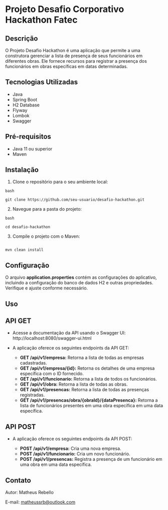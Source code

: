 # Projeto Desafio Corporativo Hackathon Fatec

## Descrição

O Projeto Desafio Hackathon é uma aplicação que permite a uma construtora gerenciar a lista de presença de seus funcionários em diferentes obras. Ele fornece recursos para registrar a presença dos funcionários em obras específicas em datas determinadas.

## Tecnologias Utilizadas

* Java
* Spring Boot
* H2 Database
* Flyway
* Lombok
* Swagger

## Pré-requisitos
* Java 11 ou superior
* Maven

## Instalação

1. Clone o repositório para o seu ambiente local:
```shell
bash

git clone https://github.com/seu-usuario/desafio-hackathon.git
```
2. Navegue para a pasta do projeto:
```shell
bash

cd desafio-hackathon
```
3. Compile o projeto com o Maven:
```shell

mvn clean install
```

## Configuração

O arquivo **application.properties** contém as configurações do aplicativo, incluindo a configuração do banco de dados H2 e outras propriedades. Verifique e ajuste conforme necessário.

## Uso

## API GET

* Acesse a documentação da API usando o Swagger UI:
  http://localhost:8080/swagger-ui.html

* A aplicação oferece os seguintes endpoints da API GET:
  
  - **GET /api/v1/empresa:**  Retorna a lista de todas as empresas cadastradas.
  - **GET /api/v1/empresa/{id}:** Retorna os detalhes de uma empresa específica com o ID fornecido.
  - **GET /api/v1/funcionario:** Retorna a lista de todos os funcionários.
  - **GET /api/v1/obra:** Retorna a lista de todas as obras.
  - **GET /api/v1/presencas:** Retorna a lista de todas as presenças registradas.
  - **GET /api/v1/presencas/obra/{obraId}/{dataPresenca}:** Retorna a lista de funcionários presentes em uma obra específica em uma data específica.

## API POST

* A aplicação oferece os seguintes endpoints da API POST:

  - **POST /api/v1/empresa:** Cria uma nova empresa.
  - **POST /api/v1/funcionario:** Cria um novo funcionário.
  - **POST /api/v1/presencas:** Registra a presença de um funcionário em uma obra em uma data específica.

## Contato

  Autor: Matheus Rebello
  
  E-mail: matheussrb@outlook.com
